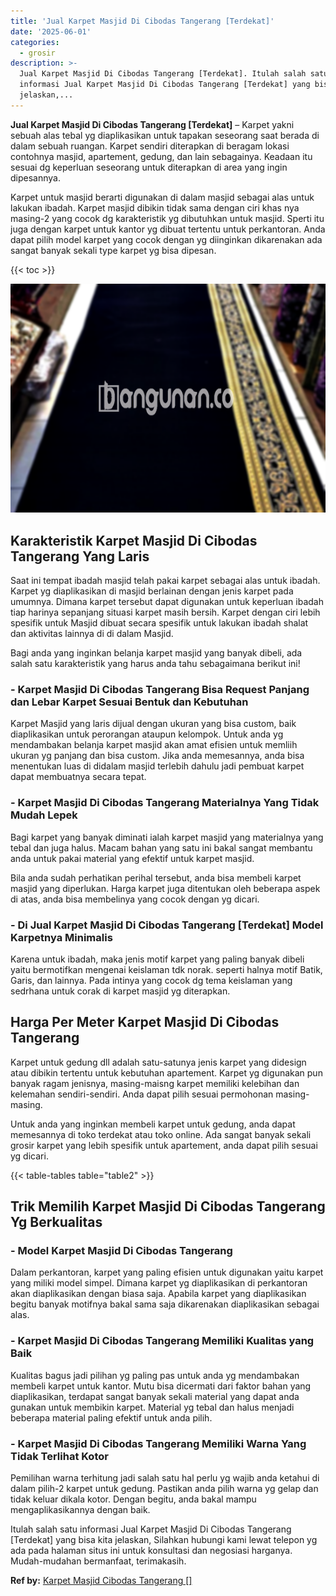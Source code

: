 ```yaml
---
title: 'Jual Karpet Masjid Di Cibodas Tangerang [Terdekat]'
date: '2025-06-01'
categories:
  - grosir
description: >-
  Jual Karpet Masjid Di Cibodas Tangerang [Terdekat]. Itulah salah satu
  informasi Jual Karpet Masjid Di Cibodas Tangerang [Terdekat] yang bisa kita
  jelaskan,...
---
```


**Jual Karpet Masjid Di Cibodas Tangerang \[Terdekat\]** – Karpet yakni sebuah alas tebal yg diaplikasikan untuk tapakan seseorang saat berada di dalam sebuah ruangan. Karpet sendiri diterapkan di beragam lokasi contohnya masjid, apartement, gedung, dan lain sebagainya. Keadaan itu sesuai dg keperluan seseorang untuk diterapkan di area yang ingin dipesannya.

Karpet untuk masjid berarti digunakan di dalam masjid sebagai alas untuk lakukan ibadah. Karpet masjid dibikin tidak sama dengan ciri khas nya masing-2 yang cocok dg karakteristik yg dibutuhkan untuk masjid. Sperti itu juga dengan karpet untuk kantor yg dibuat tertentu untuk perkantoran. Anda dapat pilih model karpet yang cocok dengan yg diinginkan dikarenakan ada sangat banyak sekali type karpet yg bisa dipesan.

{{< toc >}}

![Jual Karpet Masjid Di Cibodas Tangerang [Terdekat]](/images/grosir-karpet-murah-78.png)

## Karakteristik Karpet Masjid Di Cibodas Tangerang Yang Laris

Saat ini tempat ibadah masjid telah pakai karpet sebagai alas untuk ibadah. Karpet yg diaplikasikan di masjid berlainan dengan jenis karpet pada umumnya. Dimana karpet tersebut dapat digunakan untuk keperluan ibadah tiap harinya sepanjang situasi karpet masih bersih. Karpet dengan ciri lebih spesifik untuk Masjid dibuat secara spesifik untuk lakukan ibadah shalat dan aktivitas lainnya di di dalam Masjid.

Bagi anda yang inginkan belanja karpet masjid yang banyak dibeli, ada salah satu karakteristik yang harus anda tahu sebagaimana berikut ini!

### \- Karpet Masjid Di Cibodas Tangerang Bisa Request Panjang dan Lebar Karpet Sesuai Bentuk dan Kebutuhan

Karpet Masjid yang laris dijual dengan ukuran yang bisa custom, baik diaplikasikan untuk perorangan ataupun kelompok. Untuk anda yg mendambakan belanja karpet masjid akan amat efisien untuk memliih ukuran yg panjang dan bisa custom. Jika anda memesannya, anda bisa menentukan luas di didalam masjid terlebih dahulu jadi pembuat karpet dapat membuatnya secara tepat.

### \- Karpet Masjid Di Cibodas Tangerang Materialnya Yang Tidak Mudah Lepek

Bagi karpet yang banyak diminati ialah karpet masjid yang materialnya yang tebal dan juga halus. Macam bahan yang satu ini bakal sangat membantu anda untuk pakai material yang efektif untuk karpet masjid.

Bila anda sudah perhatikan perihal tersebut, anda bisa membeli karpet masjid yang diperlukan. Harga karpet juga ditentukan oleh beberapa aspek di atas, anda bisa membelinya yang cocok dengan yg dicari.

### \- Di Jual Karpet Masjid Di Cibodas Tangerang \[Terdekat\] Model Karpetnya Minimalis

Karena untuk ibadah, maka jenis motif karpet yang paling banyak dibeli yaitu bermotifkan mengenai keislaman tdk norak. seperti halnya motif Batik, Garis, dan lainnya. Pada intinya yang cocok dg tema keislaman yang sedrhana untuk corak di karpet masjid yg diterapkan.

## Harga Per Meter Karpet Masjid Di Cibodas Tangerang

Karpet untuk gedung dll adalah satu-satunya jenis karpet yang didesign atau dibikin tertentu untuk kebutuhan apartement. Karpet yg digunakan pun banyak ragam jenisnya, masing-maisng karpet memiliki kelebihan dan kelemahan sendiri-sendiri. Anda dapat pilih sesuai permohonan masing-masing.

Untuk anda yang inginkan membeli karpet untuk gedung, anda dapat memesannya di toko terdekat atau toko online. Ada sangat banyak sekali grosir karpet yang lebih spesifik untuk apartement, anda dapat pilih sesuai yg dicari.

{{< table-tables table="table2" >}}

## Trik Memilih Karpet Masjid Di Cibodas Tangerang Yg Berkualitas

### \- Model Karpet Masjid Di Cibodas Tangerang

Dalam perkantoran, karpet yang paling efisien untuk digunakan yaitu karpet yang miliki model simpel. Dimana karpet yg diaplikasikan di perkantoran akan diaplikasikan dengan biasa saja. Apabila karpet yang diaplikasikan begitu banyak motifnya bakal sama saja dikarenakan diaplikasikan sebagai alas.

### \- Karpet Masjid Di Cibodas Tangerang Memiliki Kualitas yang Baik

Kualitas bagus jadi pilihan yg paling pas untuk anda yg mendambakan membeli karpet untuk kantor. Mutu bisa dicermati dari faktor bahan yang diaplikasikan, terdapat sangat banyak sekali material yang dapat anda gunakan untuk membikin karpet. Material yg tebal dan halus menjadi beberapa material paling efektif untuk anda pilih.

### \- Karpet Masjid Di Cibodas Tangerang Memiliki Warna Yang Tidak Terlihat Kotor

Pemilihan warna terhitung jadi salah satu hal perlu yg wajib anda ketahui di dalam pilih-2 karpet untuk gedung. Pastikan anda pilih warna yg gelap dan tidak keluar dikala kotor. Dengan begitu, anda bakal mampu mengaplikasikannya dengan baik.

Itulah salah satu informasi Jual Karpet Masjid Di Cibodas Tangerang \[Terdekat\] yang bisa kita jelaskan, Silahkan hubungi kami lewat telepon yg ada pada halaman situs ini untuk konsultasi dan negosiasi harganya. Mudah-mudahan bermanfaat, terimakasih.

**Ref by:**  [Karpet Masjid Cibodas Tangerang []](https://id.wikipedia.org/wiki/Karpet)
